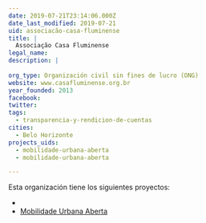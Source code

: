 ```yaml
---
date: 2019-07-21T23:14:06.000Z
date_last_modified: 2019-07-21
uid: associacão-casa-fluminense
title: |
  Associação Casa Fluminense
legal_name: 
description: |
  
org_type: Organización civil sin fines de lucro (ONG)
website: www.casafluminense.org.br
year_founded: 2013
facebook: 
twitter: 
tags:
  - transparencia-y-rendicion-de-cuentas
cities: 
  - Belo Horizonte
projects_uids:
  - mobilidade-urbana-aberta
  - mobilidade-urbana-aberta

---
```


Esta organización tiene los siguientes proyectos:

- [](/proyectos/mobilidade-urbana-aberta)
- [Mobilidade Urbana Aberta](/proyectos/mobilidade-urbana-aberta)
